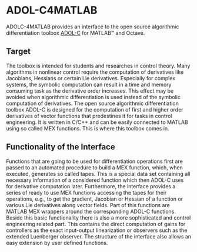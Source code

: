 ADOL-C4MATLAB
=============

ADOLC-4MATLAB provides an interface to the open source algorithmic differentiation toolbox [ADOL-C](https://gitlab.com/adol-c/adol-c) for MATLAB&trade; and Octave.

## Target

The toolbox is intended for students and researches in control theory. Many algorithms in nonlinear control require the computation of derivatives like Jacobians, Hessians or certain Lie derivatives. Especially for complex systems, the symbolic computation can result in a time and memory consuming task as the derivative order increases. This effect may be avoided when algorithmic differentiation is used instead of the symbolic computation of derivatives.
The open source algorithmic differentiation toolbox ADOL-C is designed for the computation of first and higher order derivatives of vector functions that predestines it for tasks in control engineering. It is written in C/C++ and can be easily connected to MATLAB using so called MEX functions. This is where this toolbox comes in.

## Functionality of the Interface

Functions that are going to be used for differentiation operations first
are passed to an automated procedure to build a MEX function, which, when executed, generates so called tapes. This is a special data set containing all necessary information of a considered function which then ADOL-C uses for derivative computation later.
Furthermore, the interface provides a series of ready to use MEX functions accessing the tapes for their operations, e.g., to get the gradient, Jacobian or Hessian of a function or various Lie derivatives along vector fields. Part of this functions are MATLAB MEX wrappers around the corresponding ADOL-C functions. Beside this basic functionality there is also a more sophisticated and control engineering related part. This contains the direct computation of gains for controllers as the exact input-output linearization or observers such as the extended Luenberger observer.
The structure of the interface also allows an easy extension by user defined functions.